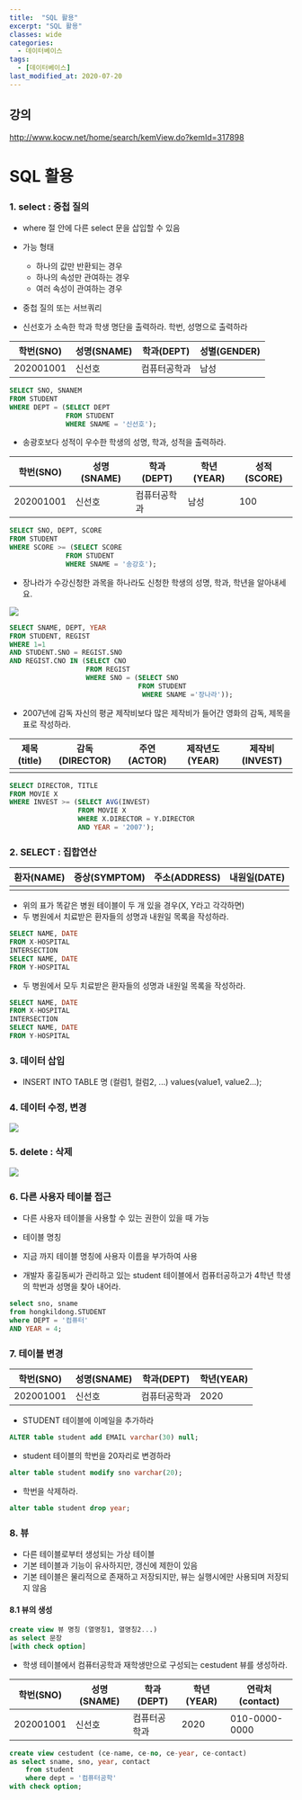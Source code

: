 ```yaml
---
title:  "SQL 활용"
excerpt: "SQL 활용"
classes: wide
categories:
  - 데이터베이스
tags:
  - [데이터베이스]
last_modified_at: 2020-07-20
---
```




## 강의

http://www.kocw.net/home/search/kemView.do?kemId=317898



# SQL 활용



### 1. select : 중첩 질의

* where 절 안에 다른 select 문을 삽입할 수 있음
* 가능 형태
  * 하나의 값만 반환되는 경우
  * 하나의 속성만 관여하는 경우
  * 여러 속성이 관여하는 경우
* 중첩 질의 또는 서브쿼리

* 신선호가 소속한 학과 학생 명단을 출력하라. 학번, 성명으로 출력하라

| 학번(SNO) | 성명(SNAME) | 학과(DEPT)   | 성별(GENDER) |
| --------- | ----------- | ------------ | ------------ |
| 202001001 | 신선호      | 컴퓨터공학과 | 남성         |

```sql
SELECT SNO, SNANEM 
FROM STUDENT
WHERE DEPT = (SELECT DEPT
              FROM STUDENT
              WHERE SNAME = '신선호');
```

* 송광호보다 성적이 우수한 학생의 성명, 학과, 성적을 출력하라.

| 학번(SNO) | 성명(SNAME) | 학과(DEPT)   | 학년(YEAR) | 성적(SCORE) |
| --------- | ----------- | ------------ | ---------- | ----------- |
| 202001001 | 신선호      | 컴퓨터공학과 | 남성       | 100         |

```sql
SELECT SNO, DEPT, SCORE 
FROM STUDENT
WHERE SCORE >= (SELECT SCORE
              FROM STUDENT
              WHERE SNAME = '송강호');
```

* 장나라가 수강신청한 과목을 하나라도 신청한 학생의 성명, 학과, 학년을 알아내세요.

![]({{site.url}}/assets/images/db45.PNG)

```sql
SELECT SNAME, DEPT, YEAR
FROM STUDENT, REGIST
WHERE 1=1 
AND STUDENT.SNO = REGIST.SNO
AND REGIST.CNO IN (SELECT CNO 
                   FROM REGIST 
                   WHERE SNO = (SELECT SNO
                                FROM STUDENT
                                 WHERE SNAME ='장나라'));
```

* 2007년에 감독 자신의 평균 제작비보다 많은 제작비가 들어간 영화의 감독, 제목을 표로 작성하라.

| 제목(title) | 감독(DIRECTOR) | 주연(ACTOR) | 제작년도(YEAR) | 제작비(INVEST) |
| ----------- | -------------- | ----------- | -------------- | -------------- |
|             |                |             |                |                |

```sql
SELECT DIRECTOR, TITLE
FROM MOVIE X
WHERE INVEST >= (SELECT AVG(INVEST)
                 FROM MOVIE X
                 WHERE X.DIRECTOR = Y.DIRECTOR
                 AND YEAR = '2007');
```



### 2. SELECT : 집합연산

| 환자(NAME) | 증상(SYMPTOM) | 주소(ADDRESS) | 내원일(DATE) |
| ---------- | ------------- | ------------- | ------------ |
|            |               |               |              |

* 위의 표가 똑같은 병원 테이블이 두 개 있을 경우(X, Y라고 각각하면)
* 두 병원에서 치료받은 환자들의 성명과 내원일 목록을 작성하라.

```sql
SELECT NAME, DATE
FROM X-HOSPITAL
INTERSECTION
SELECT NAME, DATE
FROM Y-HOSPITAL
```

* 두 병원에서 모두 치료받은 환자들의 성명과 내원일 목록을 작성하라.

```sql
SELECT NAME, DATE
FROM X-HOSPITAL
INTERSECTION
SELECT NAME, DATE
FROM Y-HOSPITAL
```



### 3. 데이터 삽입

* INSERT INTO TABLE 명 (컬럼1, 컬럼2, ...) values(value1, value2...);

### 4. 데이터 수정, 변경

![]({{site.url}}/assets/images/db46.PNG)

### 5. delete : 삭제

![]({{site.url}}/assets/images/db47.PNG)



### 6. 다른 사용자 테이블 접근

* 다른 사용자 테이블을 사용할 수 있는 권한이 있을 때 가능
* 테이블 명칭
* 지금 까지 테이블 명칭에 사용자 이름을 부가하여 사용

* 개발자 홍길동씨가 관리하고 있는 student 테이블에서 컴퓨터공하고가 4학년 학생의 학번과 성명을 찾아 내어라.

```sql
select sno, sname
from hongkildong.STUDENT
where DEPT = '컴퓨터'
AND YEAR = 4;
```



### 7. 테이블 변경

| 학번(SNO) | 성명(SNAME) | 학과(DEPT)   | 학년(YEAR) |
| --------- | ----------- | ------------ | ---------- |
| 202001001 | 신선호      | 컴퓨터공학과 | 2020       |

* STUDENT 테이블에 이메일을 추가하라

```sql
ALTER table student add EMAIL varchar(30) null;
```

* student 테이블의 학번을 20자리로 변경하라

```sql
alter table student modify sno varchar(20);
```

* 학번을 삭제하라.

```sql
alter table student drop year;
```



### 8. 뷰

* 다른 테이블로부터 생성되는 가상 테이블
* 기본 테이블과 기능이 유사하지만, 갱신에 제한이 있음
* 기본 테이블은 물리적으로 존재하고 저장되지만, 뷰는 실행시에만 사용되며 저장되지 않음



#### 8.1 뷰의 생성

```sql
create view 뷰 명칭 (열명칭1, 열명칭2...)
as select 문장
[with check option]
```

* 학생 테이블에서  컴퓨터공학과 재학생만으로 구성되는 cestudent 뷰를 생성하라.

| 학번(SNO) | 성명(SNAME) | 학과(DEPT)   | 학년(YEAR) | 연락처(contact) |
| --------- | ----------- | ------------ | ---------- | --------------- |
| 202001001 | 신선호      | 컴퓨터공학과 | 2020       | 010-0000-0000   |

```sql
create view cestudent (ce-name, ce-no, ce-year, ce-contact)
as select sname, sno, year, contact
	from student
	where dept = '컴퓨터공학'
with check option;
```

